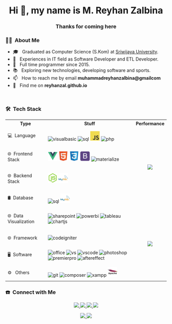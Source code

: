 <h1 align="center">Hi 👋, my name is M. Reyhan Zalbina</h1>  

<h3 align="center">Thanks for coming here</h3>

<h3> 👨‍💼 &nbsp;About Me </h3>

- 🎓 &nbsp; Graduated as Computer Science (S.Kom) at [Sriwijaya University](https://unsri.ac.id).
- 💼 &nbsp; Experiences in IT field as Software Developer and ETL Developer.
- 💼 &nbsp; Full time programmer since 2015.
- 📚 &nbsp; Exploring new technologies, developing software and sports.
- 📫 &nbsp; How to reach me by email **muhammadreyhanzalbina@gmailcom**
- 🔗 &nbsp; Find me on **reyhanzal.github.io**
<br/>

<h3> 🛠 &nbsp;Tech Stack</h3>
<table>
	<tbody>
		<tr>
			<th>Type</th>
			<th>Stuff</th>
			<th>Performance</th>
		</tr>
		<tr>
			<td><p align="left">💻 &nbsp;Language</p></td>
			<td>
			  <img src="https://www.svgrepo.com/show/3966/vb-file.svg" alt="visualbasic" width="30" height="30"/>
		          <img src="https://www.svgrepo.com/show/331760/sql-database-generic.svg" alt="sql" width="30" height="30"/>
			  <img src="https://raw.githubusercontent.com/devicons/devicon/master/icons/javascript/javascript-original.svg" alt="javascript" width="30" height="30"/>
                          <img src="https://www.svgrepo.com/show/342109/php.svg" alt="php" width="30" height="30"/> </td>
			<td rowspan="4">
			<p align="center">
				<a href="https://github.com/reyhanzal">
					<img height="180em" src="https://github-readme-stats.vercel.app/api/top-langs/?username=reyhanzal&theme=vue&layout=compact" />
				</a>
				</p>
			</td>
		</tr>
		<tr>
			<td><p align="left">🌐 &nbsp;Frontend Stack</p></td>
			<td>
			    <img src="https://raw.githubusercontent.com/devicons/devicon/master/icons/vuejs/vuejs-original.svg" alt="vuejs" width="30" height="30"/> 
			    <img src="https://raw.githubusercontent.com/devicons/devicon/master/icons/html5/html5-original.svg" alt="html5" width="30" height="30"/>
			    <img src="https://raw.githubusercontent.com/devicons/devicon/master/icons/css3/css3-original.svg" width="30" height="30"/>
			    <img src="https://raw.githubusercontent.com/devicons/devicon/master/icons/bootstrap/bootstrap-plain.svg" alt="bootstrap" width="30" height="30"/>
			    <img src="https://raw.githubusercontent.com/prplx/svg-logos/5585531d45d294869c4eaab4d7cf2e9c167710a9/svg/materialize.svg" alt="materialize" width="30" height="30"/>
			</td>
		</tr>
		<tr>
			<td><p align="left">🌐 &nbsp;Backend Stack</p></td>
			<td>
	                  <img src="https://raw.githubusercontent.com/devicons/devicon/master/icons/nodejs/nodejs-original.svg" alt="nodejs" width="30" height="30"/> 
			  <img src="https://raw.githubusercontent.com/devicons/devicon/master/icons/mysql/mysql-original-wordmark.svg" alt="express" width="30" height="30"/>
		       </td>
		</tr>
		<tr>
			<td><p align="left">🛢 &nbsp;Database</p></td>
			<td> 
			    <img src="https://www.svgrepo.com/show/303229/microsoft-sql-server-logo.svg" alt="sql" width="30" height="30"/>
			    <img src="https://raw.githubusercontent.com/devicons/devicon/master/icons/mysql/mysql-original-wordmark.svg" alt="mysql" width="30" height="30"/>
			</td>
		</tr>
		<tr>
			<td><p align="left">🌐 &nbsp;Data Visualization</p></td>
			<td> 
			    <img src="https://cdn.worldvectorlogo.com/logos/microsoft-sharepoint.svg" alt="sharepoint" width="30" height="30"/>
			    <img src="https://cdn.worldvectorlogo.com/logos/power-bi-1.svg" alt="powerbi" width="30" height="30"/>
			    <img src="https://cdn.worldvectorlogo.com/logos/tableau-software.svg" alt="tableau" width="30" height="30"/>
			    <img src="https://www.chartjs.org/media/logo-title.svg" alt="chartjs" width="30" height="30"/>
			</td>
			<td rowspan="5">
				<p align="center">
					<a href="https://github.com/reyhanzal">
					<img height="180em" src="https://github-readme-stats.vercel.app/api?username=reyhanzal&theme=vue&show_icons=true&include_all_commits=true&count_private=true" />
					</a>
				</p>
			</td>
		</tr>
		<!--tr>
			<td><p align="left">🌐 &nbsp;Backend as a Service</p></td>
			<td><img src="https://www.vectorlogo.zone/logos/firebase/firebase-icon.svg" alt="firebase" width="30" height="30"/></td>
		</tr-->
		<tr>
			<td><p align="left">🌐 &nbsp;Framework</p></td>
			<td> 
				<img src="https://cdn.worldvectorlogo.com/logos/codeigniter.svg" alt="codeigniter" width="30" height="30"/> </td>
		</tr>
		<tr>
			<td><p align="left">🖥 &nbsp;Software</p></td>
			<td>
			    <img src="https://cdn.worldvectorlogo.com/logos/microsoft-office-2013.svg" alt="office" width="30" height="30"/>
			    <img src="https://cdn.worldvectorlogo.com/logos/visual-studio-2013.svg" alt="vs" width="30" height="30"/>
			    <img src="https://www.svgrepo.com/show/303535/visual-studio-code-logo.svg" alt="vscode" width="30" height="30"/>
			    <img src="https://cdn.worldvectorlogo.com/logos/adobe-photoshop-cs6.svg" alt="photoshop" width="30" height="30"/>
			    <img src="https://cdn.worldvectorlogo.com/logos/premiere-cc.svg" alt="premierpro" width="30" height="30"/>
			    <img src="https://cdn.worldvectorlogo.com/logos/after-effects-cc.svg" alt="aftereffect" width="30" height="30"/>
			</td>
		</tr>
		<tr>
			<td><p align="left">⚙️ &nbsp; Others</p></td>
			<td>
			    <img src="https://www.vectorlogo.zone/logos/git-scm/git-scm-icon.svg" alt="git" width="30" height="30"/>
			    <img src="https://cdn.worldvectorlogo.com/logos/composer.svg" alt="composer" width="30" height="30"/>
			    <img src="https://cdn.worldvectorlogo.com/logos/xampp.svg" alt="xampp" width="30" height="30"/>
			    <img src="https://raw.githubusercontent.com/devicons/devicon/master/icons/apache/apache-original-wordmark.svg" alt="apache-error" width="30" height="30"/>
		       </td>
		</tr>
	</tbody>
</table>

<h3> ☎️ &nbsp;Connect with Me </h3>
<p align="center">
	<!--a href="https://reyhanzal.com">
		<img src="https://img.shields.io/badge/-reyhanzal.com-3423A6?style=flat-square&logo=Google-Chrome&logoColor=white"/>
	</a-->
	<a href="https://www.linkedin.com/in/mreyhanzalbina/">
		<img src="https://img.shields.io/badge/-M%20Reyhan%20Zalbina-0077B5?style=flat-square&logo=Linkedin&logoColor=white"/>
	</a>
	<a href="mailto:muhammadreyhanzalbina@gmail.com">
		<img src="https://img.shields.io/badge/-muhammadreyhanzalbina@gmail.com-D14836?style=flat-square&logo=Gmail&logoColor=white"/>
	</a>
	<a href="https://instagram.com/ryhnzl">
		<img src="https://img.shields.io/badge/-@ryhnzl-E4405F?style=flat-square&logo=Instagram&logoColor=white"/>
	</a>
	<a href="https://www.github.com/reyhanzal">
		<img src="https://img.shields.io/github/followers/reyhanzal?style=flat-square&logo=Github&logoColor=white"/>
	</a>
</p>

<p align="center">
	<a href="https://github.com/reyhanzal/reyhanzal/issues/new?template=Guestbook_entry.md&title=Adding+<username>+to+guestbook">
		<img src="https://img.shields.io/badge/-Write%20into%20my%20guest%20book-red?style=flat-round"/>
	</a>
	<a href="https://komarev.com/ghpvc/?username=reyhanzal">
		<img src="https://komarev.com/ghpvc/?username=reyhanzal"/>
	</a>
</p>

